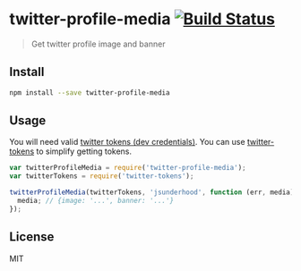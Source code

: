 # twitter-profile-media [![Build Status][travis-image]][travis-url]

  > Get twitter profile image and banner

## Install

```sh
npm install --save twitter-profile-media
```

## Usage

  You will need valid [twitter tokens (dev credentials)][twitter-api].
  You can use [twitter-tokens][twitter-tokens] to simplify getting tokens.

```js
var twitterProfileMedia = require('twitter-profile-media');
var twitterTokens = require('twitter-tokens');

twitterProfileMedia(twitterTokens, 'jsunderhood', function (err, media) {
  media; // {image: '...', banner: '...'}
});
```

## License

  MIT

[travis-url]: https://travis-ci.org/andrepolischuk/twitter-profile-media
[travis-image]: https://travis-ci.org/andrepolischuk/twitter-profile-media.svg?branch=master

[twitter-api]: https://apps.twitter.com
[twitter-tokens]: https://www.npmjs.com/package/twitter-tokens
